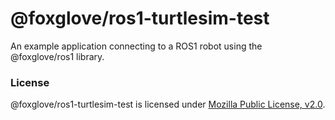 # @foxglove/ros1-turtlesim-test

An example application connecting to a ROS1 robot using the @foxglove/ros1 library.

### License

@foxglove/ros1-turtlesim-test is licensed under [Mozilla Public License, v2.0](https://opensource.org/licenses/MPL-2.0).
